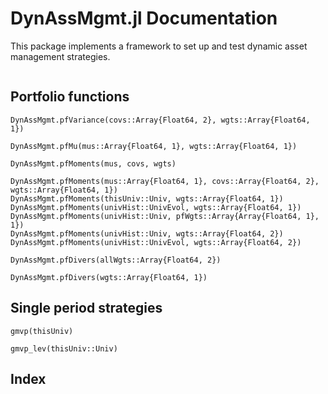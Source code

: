 # DynAssMgmt.jl Documentation

This package implements a framework to set up and test dynamic asset
management strategies.

```@contents
```

## Portfolio functions

```@docs
DynAssMgmt.pfVariance(covs::Array{Float64, 2}, wgts::Array{Float64, 1})
```

```@docs
DynAssMgmt.pfMu(mus::Array{Float64, 1}, wgts::Array{Float64, 1})
```

```@docs
DynAssMgmt.pfMoments(mus, covs, wgts)
```

```@docs
DynAssMgmt.pfMoments(mus::Array{Float64, 1}, covs::Array{Float64, 2}, wgts::Array{Float64, 1})
DynAssMgmt.pfMoments(thisUniv::Univ, wgts::Array{Float64, 1})
DynAssMgmt.pfMoments(univHist::UnivEvol, wgts::Array{Float64, 1})
DynAssMgmt.pfMoments(univHist::Univ, pfWgts::Array{Array{Float64, 1}, 1})
DynAssMgmt.pfMoments(univHist::Univ, wgts::Array{Float64, 2})
DynAssMgmt.pfMoments(univHist::UnivEvol, wgts::Array{Float64, 2})
```

```@docs
DynAssMgmt.pfDivers(allWgts::Array{Float64, 2})
```

```@docs
DynAssMgmt.pfDivers(wgts::Array{Float64, 1})
```

## Single period strategies

```@docs
gmvp(thisUniv)
```

```@docs
gmvp_lev(thisUniv::Univ)
```

## Index

```@index
```
